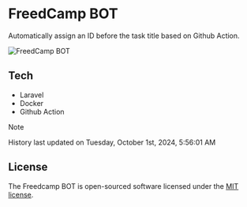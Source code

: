 # FreedCamp BOT

Automatically assign an ID before the task title based on Github Action.

![FreedCamp BOT](https://repository-images.githubusercontent.com/737932867/7d34798b-2680-471c-b089-a78a718d3d6a)

## Tech

- Laravel
- Docker
- Github Action

> [!NOTE]  
> History last updated on Tuesday, October 1st, 2024, 5:56:01 AM

## License

The Freedcamp BOT is open-sourced software licensed under the [MIT license](https://opensource.org/licenses/MIT).
